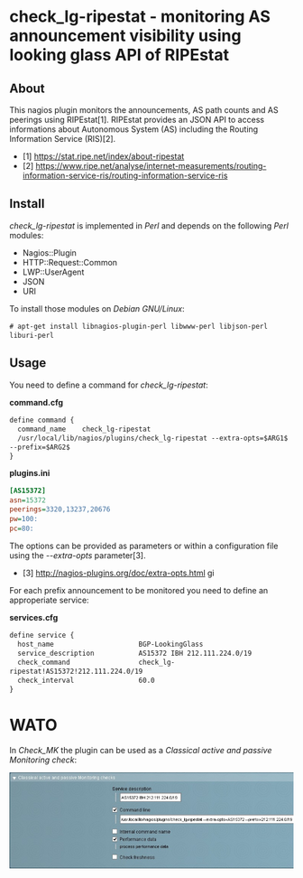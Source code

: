 check_lg-ripestat - monitoring AS announcement visibility using looking glass API of RIPEstat
=============================================================================================

About
-----

This nagios plugin monitors the announcements, AS path counts and AS peerings
using RIPEstat[1]. RIPEstat provides an JSON API to access informations about
Autonomous System (AS) including the Routing Information Service (RIS)[2].

- [1] https://stat.ripe.net/index/about-ripestat
- [2] https://www.ripe.net/analyse/internet-measurements/routing-information-service-ris/routing-information-service-ris


Install
-------

*check_lg-ripestat* is implemented in *Perl* and depends on the following *Perl* modules:
- Nagios::Plugin
- HTTP::Request::Common
- LWP::UserAgent
- JSON
- URI

To install those modules on *Debian GNU/Linux*:

```console
# apt-get install libnagios-plugin-perl libwww-perl libjson-perl liburi-perl
```

Usage
-----

You need to define a command for *check_lg-ripestat*:

**command.cfg**
```
define command {
  command_name    check_lg-ripestat
  /usr/local/lib/nagios/plugins/check_lg-ripestat --extra-opts=$ARG1$ --prefix=$ARG2$
}
```

**plugins.ini**
```ini
[AS15372]
asn=15372
peerings=3320,13237,20676
pw=100:
pc=80:
```

The options can be provided as parameters or within a configuration file using
the *--extra-opts* parameter[3].

- [3] http://nagios-plugins.org/doc/extra-opts.html
gi

For each prefix announcement to be monitored you need to define an approperiate
service:

**services.cfg**
```
define service {
  host_name                     BGP-LookingGlass
  service_description           AS15372 IBH 212.111.224.0/19
  check_command                 check_lg-ripestat!AS15372!212.111.224.0/19
  check_interval                60.0
}
```

WATO
====

In *Check_MK* the plugin can be used as a *Classical active and passive
Monitoring check*:

![WATO][screenshot]

[screenshot]: wato.jpg
